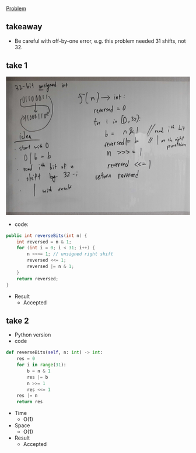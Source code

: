 [Problem](https://leetcode.com/problems/reverse-bits/)

## takeaway
- Be careful with off-by-one error, e.g. this problem needed 31 shifts, not 32.

## take 1
![](img-1.jpg)
- code:
```java
public int reverseBits(int n) {
    int reversed = n & 1;
    for (int i = 0; i < 31; i++) {
        n >>>= 1; // unsigned right shift
        reversed <<= 1;
        reversed |= n & 1;
    }
    return reversed;
}
```
- Result
    - Accepted

## take 2
- Python version
- code
```python
def reverseBits(self, n: int) -> int:
    res = 0
    for i in range(31):
        b = n & 1
        res |= b
        n >>= 1
        res <<= 1
    res |= n
    return res
```
- Time
    - O(1)
- Space
    - O(1)
- Result
    - Accepted

